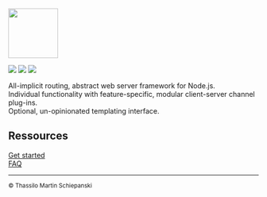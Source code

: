 \
<a href="https://rapidjs.org"><img src="https://rapidjs.org/_assets/img/readme-header.svg" height="100"></a>

<a href="https://github.com/rapidjs-org/core/blob/master/LICENSE"><img src="https://img.shields.io/npm/l/@rapidjs.org/core"></a>
<a href="https://www.npmjs.com/package/@rapidjs.org/core"><img src="https://img.shields.io/npm/v/@rapidjs.org/core"></a>
<a href="https://www.npmjs.com/package/@rapidjs.org/core"><img src="https://img.shields.io/bundlephobia/min/@rapidjs.org/core"></a>

All-implicit routing, abstract web server framework for Node.js.\
Individual functionality with feature-specific, modular client-server channel plug-ins.\
Optional, un-opinionated templating interface. 

## Ressources

[Get started](https://rapidjs.org/docs)\
[FAQ](https://rapidjs.org/faq)

---

<sub>© Thassilo Martin Schiepanski</sub>